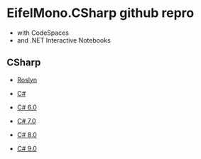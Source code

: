 # EifelMono.CSharp github repro

* with CodeSpaces
* and .NET Interactive Notebooks

## CSharp

* [Roslyn](https://github.com/dotnet/roslyn/blob/master/docs/Language%20Feature%20Status.md)

* [C#](https://github.com/EifelMono/EifelMono.CSharp/tree/main/src/CSharp/%23README.md)
* [C# 6.0](https://github.com/EifelMono/EifelMono.CSharp/tree/main/src/CSharp%206.0/%23README.md)
* [C# 7.0](https://github.com/EifelMono/EifelMono.CSharp/tree/main/src/CSharp%207.0/%23README.md)
* [C# 8.0](https://github.com/EifelMono/EifelMono.CSharp/tree/main/src/CSharp%208.0/%23README.md)
* [C# 9.0](https://github.com/EifelMono/EifelMono.CSharp/tree/main/src/CSharp%209.0/%23README.md)
